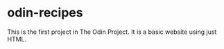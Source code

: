 # odin-recipes
This is the first project in The Odin Project. It is a basic website using just HTML.
